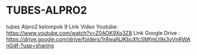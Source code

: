 # TUBES-ALPRO2
tubes Alpro2 kelompok 9
Link Video Youtube: https://www.youtube.com/watch?v=Z0AOK9Xo3Z8
Link Google Drive : https://drive.google.com/drive/folders/1r8waNJKbuXfcSMfmLt9s3vVnRWAnGdf-?usp=sharing
